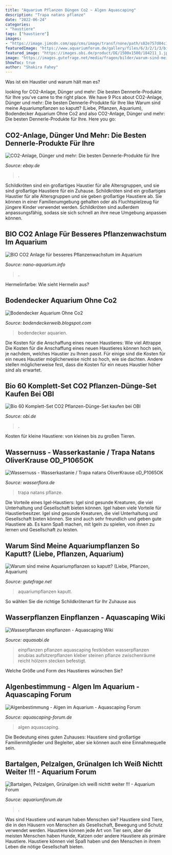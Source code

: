 ```yaml
---
title: "Aquarium Pflanzen Düngen Co2 ~ Algen Aquascaping"
description: "Trapa natans pflanze"
date: "2022-06-24"
categories:
- "haustiere"
tags: ["haustiere"]
images:
- "https://image.jimcdn.com/app/cms/image/transf/none/path/s82e757d04c1671b5/image/ibfbcca5c9524cfea/version/1431025417/image.jpg"
featuredImage: "https://www.aquariumforum.de/gallery/files/6/3/2/1/3/bild223-med.jpg"
featured_image: "https://images.obi.de/product/DE/1500x1500/184211_1.jpg"
image: "https://images.gutefrage.net/media/fragen/bilder/warum-sind-meine-aquariumpflanzen-so-kaputt/0_original.jpg?v=1464126866000"
ShowToc: true
author: "Shakira Fahey"
---
```



Was ist ein Haustier und warum hält man es?

	

		
looking for CO2-Anlage, Dünger und mehr: Die besten Dennerle-Produkte für Ihre you've came to the right place. We have 9 Pics about CO2-Anlage, Dünger und mehr: Die besten Dennerle-Produkte für Ihre like Warum sind meine Aquariumpflanzen so kaputt? (Liebe, Pflanzen, Aquarium), Bodendecker Aquarium Ohne Co2 and also CO2-Anlage, Dünger und mehr: Die besten Dennerle-Produkte für Ihre. Here you go:
		
    
## CO2-Anlage, Dünger Und Mehr: Die Besten Dennerle-Produkte Für Ihre

<img loading=lazy src="http://i.ebayimg.com/00/$T2eC16RHJF8FFpwGuhEyBSHh8(W5Sg~~_32.JPG" onerror="this.onerror=null;this.src='https://tse3.mm.bing.net/th?id=OIP.TY1V-pPDSJ5S3eJ3KPS8ZgHaIf&amp;pid=15.1';" alt="CO2-Anlage, Dünger und mehr: Die besten Dennerle-Produkte für Ihre">

_Source: ebay.de_

>. 

	

Schildkröten sind ein großartiges Haustier für alle Altersgruppen, und sie sind großartige Haustiere für ein Zuhause.
Schildkröten sind ein großartiges Haustier für alle Altersgruppen und sie geben großartige Haustiere ab. Sie können in einer Familienumgebung gehalten oder als Fluchtspielzeug für jüngere Kinder verwendet werden. Schildkröten sind außerdem anpassungsfähig, sodass sie sich schnell an ihre neue Umgebung anpassen können.

    
## BIO CO2 Anlage Für Besseres Pflanzenwachstum Im Aquarium

<img loading=lazy src="http://www.nano-aquarium.info/wp-content/uploads/2011/12/aquariumpflanze-geht-ein.jpg" onerror="this.onerror=null;this.src='https://tse4.mm.bing.net/th?id=OIP.CfrxQYAiIeHey8h9joHZkgHaE8&amp;pid=15.1';" alt="BIO CO2 Anlage für besseres Pflanzenwachstum im Aquarium">

_Source: nano-aquarium.info_

>. 

	

Hermelinfarbe: Wie sieht Hermelin aus?

    
## Bodendecker Aquarium Ohne Co2

<img loading=lazy src="https://image.jimcdn.com/app/cms/image/transf/none/path/s82e757d04c1671b5/image/ibfbcca5c9524cfea/version/1431025417/image.jpg" onerror="this.onerror=null;this.src='https://tse1.mm.bing.net/th?id=OIP.jPr6nO470o50leeQA7U-UwHaFj&amp;pid=15.1';" alt="Bodendecker Aquarium Ohne Co2">

_Source: bodendeckerweib.blogspot.com_

>bodendecker aquarien. 

	

Die Kosten für die Anschaffung eines neuen Haustieres: Wie viel
Attrappe
Die Kosten für die Anschaffung eines neuen Haustieres können hoch sein, je nachdem, welches Haustier zu Ihnen passt. Für einige sind die Kosten für ein neues Haustier möglicherweise nicht so hoch, wie sie dachten. Andere stellen möglicherweise fest, dass die Kosten für ein neues Haustier höher sind als erwartet.

    
## Bio 60 Komplett-Set CO2 Pflanzen-Dünge-Set Kaufen Bei OBI

<img loading=lazy src="https://images.obi.de/product/DE/1500x1500/184211_1.jpg" onerror="this.onerror=null;this.src='https://tse3.mm.bing.net/th?id=OIP.xdmMwJ-l7StTjXyvAOnO5gHaHa&amp;pid=15.1';" alt="Bio 60 Komplett-Set CO2 Pflanzen-Dünge-Set kaufen bei OBI">

_Source: obi.de_

>. 

	

Kosten für kleine Haustiere: von kleinen bis zu großen Tieren.

    
## Wassernuss - Wasserkastanie / Trapa Natans OliverKrause OD_P1065OK

<img loading=lazy src="https://www.wasserflora.de/shop/bilder/D_P1065OK-1_1.jpg" onerror="this.onerror=null;this.src='https://tse4.mm.bing.net/th?id=OIP.Af5oVQKaBnJnfqrG1YI4MgHaG5&amp;pid=15.1';" alt="Wassernuss - Wasserkastanie / Trapa natans OliverKrause oD_P1065OK">

_Source: wasserflora.de_

>trapa natans pflanze. 

	

Die Vorteile eines Igel-Haustiers: Igel sind gesunde Kreaturen, die viel Unterhaltung und Gesellschaft bieten können.
Igel haben viele Vorteile für Haustierbesitzer. Igel sind gesunde Kreaturen, die viel Unterhaltung und Gesellschaft bieten können. Sie sind auch sehr freundlich und geben gute Haustiere ab. Es kann Spaß machen, mit Igeln zu spielen, von ihnen zu lernen und Gesellschaft zu leisten.

    
## Warum Sind Meine Aquariumpflanzen So Kaputt? (Liebe, Pflanzen, Aquarium)

<img loading=lazy src="https://images.gutefrage.net/media/fragen/bilder/warum-sind-meine-aquariumpflanzen-so-kaputt/0_original.jpg?v=1464126866000" onerror="this.onerror=null;this.src='https://tse2.mm.bing.net/th?id=OIP.rVPgwpGMjegk-EFVgwWpQAHaHa&amp;pid=15.1';" alt="Warum sind meine Aquariumpflanzen so kaputt? (Liebe, Pflanzen, Aquarium)">

_Source: gutefrage.net_

>aquariumpflanzen kaputt. 

	

So wählen Sie die richtige Schildkrötenart für Ihr Zuhause aus

    
## Wasserpflanzen Einpflanzen - Aquascaping Wiki

<img loading=lazy src="https://www.aquasabi.de/vcdn/images/item/zoom/vGnMHdaQoC/Aufsitzer-festkleben.jpg" onerror="this.onerror=null;this.src='https://tse3.mm.bing.net/th?id=OIP.uhq4Yh9MBCwzB3JP8pKQhgHaE8&amp;pid=15.1';" alt="Wasserpflanzen einpflanzen - Aquascaping Wiki">

_Source: aquasabi.de_

>einpflanzen pflanzen aquascaping festkleben wasserpflanzen anubias aufsitzerpflanzen kleber steinen pflanze zwischenräume reicht hölzern stecken befestigt. 

	

Welche Größe und Form des Haustieres wünschen Sie?

    
## Algenbestimmung - Algen Im Aquarium - Aquascaping Forum

<img loading=lazy src="https://www.aquascaping-forum.de/index.php?page=Attachment&amp;attachmentID=15310" onerror="this.onerror=null;this.src='https://tse1.mm.bing.net/th?id=OIP.O5XC3Dbp3rYoMnZdv-VuXQEsCo&amp;pid=15.1';" alt="Algenbestimmung - Algen im Aquarium - Aquascaping Forum">

_Source: aquascaping-forum.de_

>algen aquascaping. 

	

Die Bedeutung eines guten Zuhauses: Haustiere sind großartige Familienmitglieder und Begleiter, aber sie können auch eine Einnahmequelle sein.

    
## Bartalgen, Pelzalgen, Grünalgen Ich Weiß Nichtt Weiter !!! - Aquarium Forum

<img loading=lazy src="https://www.aquariumforum.de/gallery/files/6/3/2/1/3/bild223-med.jpg" onerror="this.onerror=null;this.src='https://tse3.mm.bing.net/th?id=OIP.cCyWTUCN1rHnaiOQwr18UQHaFj&amp;pid=15.1';" alt="Bartalgen, Pelzalgen, Grünalgen ich weiß nichtt weiter !!! - Aquarium Forum">

_Source: aquariumforum.de_

>. 

	

Was sind Haustiere und warum haben Menschen sie?
Haustiere sind Tiere, die in den Häusern von Menschen als Gesellschaft, Bewegung und Schutz verwendet werden. Haustiere können jede Art von Tier sein, aber die meisten Menschen haben Hunde, Katzen oder andere Haustiere als primäre Haustiere. Haustiere können viel Spaß haben und den Menschen in ihrem Leben die nötige Gesellschaft bieten.

